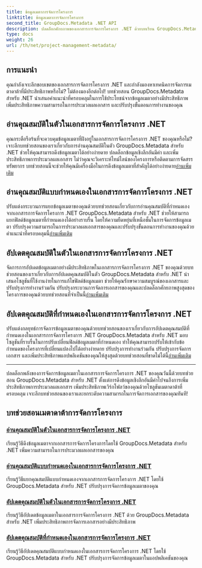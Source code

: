 ```yaml
---
title: ข้อมูลเมตาการจัดการโครงการ
linktitle: ข้อมูลเมตาการจัดการโครงการ
second_title: GroupDocs.Metadata .NET API
description: ปลดล็อกศักยภาพของเอกสารการจัดการโครงการ .NET ด้วยบทเรียน GroupDocs.Metadata สำหรับ .NET แยก อัปเดต และจัดการข้อมูลเมตาได้อย่างง่ายดาย
type: docs
weight: 26
url: /th/net/project-management-metadata/
---
```


## การแนะนำ

คุณกำลังเจาะลึกขอบเขตของเอกสารการจัดการโครงการ .NET และกำลังมองหาเทคนิคการจัดการเมตาดาต้าที่มีประสิทธิภาพหรือไม่? ไม่ต้องมองอีกต่อไป! บทช่วยสอน GroupDocs.Metadata สำหรับ .NET นำเสนอคำแนะนำที่ครอบคลุมในการใช้ประโยชน์จากข้อมูลเมตาอย่างมีประสิทธิภาพ เพิ่มประสิทธิภาพความสามารถในการประมวลผลเอกสาร และปรับปรุงขั้นตอนการทำงานของคุณ

## อ่านคุณสมบัติในตัวในเอกสารการจัดการโครงการ .NET

 คุณกระตือรือร้นที่จะควบคุมข้อมูลเมตาที่ฝังอยู่ในเอกสารการจัดการโครงการ .NET ของคุณหรือไม่? เจาะลึกบทช่วยสอนของเราเกี่ยวกับการอ่านคุณสมบัติในตัว GroupDocs.Metadata สำหรับ .NET ช่วยให้คุณสามารถดึงข้อมูลเมตาได้อย่างง่ายดาย ปลดล็อกข้อมูลเชิงลึกอันมีค่า และเพิ่มประสิทธิภาพการประมวลผลเอกสาร ไม่ว่าคุณจะวิเคราะห์ไทม์ไลน์ของโครงการหรือติดตามการจัดสรรทรัพยากร บทช่วยสอนนี้จะช่วยให้คุณมีเครื่องมือในการดึงข้อมูลเมตาที่สำคัญได้อย่างง่ายดาย[อ่านเพิ่มเติม](./read-built-in-properties-project-management-documents/)

## อ่านคุณสมบัติแบบกำหนดเองในเอกสารการจัดการโครงการ .NET

 ปรับแต่งกระบวนการแยกข้อมูลเมตาของคุณด้วยบทช่วยสอนเกี่ยวกับการอ่านคุณสมบัติที่กำหนดเองจากเอกสารการจัดการโครงการ .NET GroupDocs.Metadata สำหรับ .NET ช่วยให้สามารถแยกฟิลด์ข้อมูลเมตาที่กำหนดเองได้อย่างราบรื่น โดยให้ความยืดหยุ่นที่เหนือชั้นในการจัดการข้อมูลเมตา ปรับปรุงความสามารถในการประมวลผลเอกสารของคุณและปรับปรุงขั้นตอนการทำงานของคุณด้วยคำแนะนำที่ครอบคลุมนี้[อ่านเพิ่มเติม](./read-custom-properties-project-management-documents/)

## อัปเดตคุณสมบัติในตัวในเอกสารการจัดการโครงการ .NET

 จัดการการอัปเดตข้อมูลเมตาอย่างมีประสิทธิภาพในเอกสารการจัดการโครงการ .NET ของคุณด้วยบทช่วยสอนของเราเกี่ยวกับการอัปเดตคุณสมบัติในตัว GroupDocs.Metadata สำหรับ .NET นำเสนอโซลูชันที่ใช้งานง่ายในการแก้ไขฟิลด์ข้อมูลเมตา ช่วยให้คุณรักษาความสมบูรณ์ของเอกสารและปรับปรุงการทำงานร่วมกัน ปรับปรุงกระบวนการจัดการเอกสารของคุณและปลดล็อกศักยภาพสูงสุดของโครงการของคุณด้วยบทช่วยสอนที่จำเป็นนี้[อ่านเพิ่มเติม](./update-built-in-properties-project-management-documents/)

## อัปเดตคุณสมบัติที่กำหนดเองในเอกสารการจัดการโครงการ .NET

ปรับแต่งกลยุทธ์การจัดการข้อมูลเมตาของคุณด้วยบทช่วยสอนของเราเกี่ยวกับการอัปเดตคุณสมบัติที่กำหนดเองในเอกสารการจัดการโครงการ .NET GroupDocs.Metadata สำหรับ .NET มอบโซลูชันที่ราบรื่นในการปรับเปลี่ยนฟิลด์ข้อมูลเมตาที่กำหนดเอง ทำให้คุณสามารถปรับให้เข้ากับข้อกำหนดของโครงการที่เปลี่ยนแปลงไปได้อย่างง่ายดาย ปรับปรุงการทำงานร่วมกัน ปรับปรุงการจัดการเอกสาร และเพิ่มประสิทธิภาพแอปพลิเคชันของคุณให้สูงสุดด้วยบทช่วยสอนที่ขาดไม่ได้นี้[อ่านเพิ่มเติม](./update-custom-properties-project-management-documents/)

----

ปลดล็อกพลังของการจัดการข้อมูลเมตาในเอกสารการจัดการโครงการ .NET ของคุณวันนี้ด้วยบทช่วยสอน GroupDocs.Metadata สำหรับ .NET ตั้งแต่การดึงข้อมูลเชิงลึกอันมีค่าไปจนถึงการเพิ่มประสิทธิภาพการประมวลผลเอกสาร เพิ่มประสิทธิภาพเวิร์กโฟลว์ของคุณด้วยโซลูชันเมตาดาต้าที่ครอบคลุม เจาะลึกบทช่วยสอนของเราและยกระดับความสามารถในการจัดการเอกสารของคุณทันที!
## บทช่วยสอนเมตาดาต้าการจัดการโครงการ
### [อ่านคุณสมบัติในตัวในเอกสารการจัดการโครงการ .NET](./read-built-in-properties-project-management-documents/)
เรียนรู้วิธีดึงข้อมูลเมตาจากเอกสารการจัดการโครงการโดยใช้ GroupDocs.Metadata สำหรับ .NET เพิ่มความสามารถในการประมวลผลเอกสารของคุณ
### [อ่านคุณสมบัติแบบกำหนดเองในเอกสารการจัดการโครงการ .NET](./read-custom-properties-project-management-documents/)
เรียนรู้วิธีแยกคุณสมบัติแบบกำหนดเองจากเอกสารการจัดการโครงการ .NET โดยใช้ GroupDocs.Metadata สำหรับ .NET ปรับปรุงการจัดการข้อมูลเมตาของคุณ
### [อัปเดตคุณสมบัติในตัวในเอกสารการจัดการโครงการ .NET](./update-built-in-properties-project-management-documents/)
เรียนรู้วิธีอัปเดตข้อมูลเมตาในเอกสารการจัดการโครงการ .NET ด้วย GroupDocs.Metadata สำหรับ .NET เพิ่มประสิทธิภาพการจัดการเอกสารอย่างมีประสิทธิภาพ
### [อัปเดตคุณสมบัติที่กำหนดเองในเอกสารการจัดการโครงการ .NET](./update-custom-properties-project-management-documents/)
เรียนรู้วิธีอัปเดตคุณสมบัติแบบกำหนดเองในเอกสารการจัดการโครงการ .NET โดยใช้ GroupDocs.Metadata สำหรับ .NET ปรับปรุงการจัดการข้อมูลเมตาในแอปพลิเคชันของคุณ
